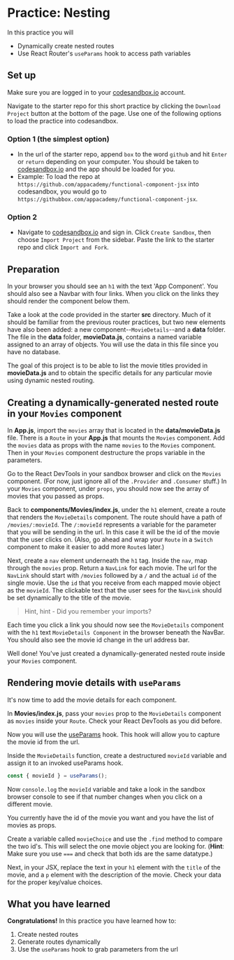 # Practice: Nesting

In this practice you will

- Dynamically create nested routes
- Use React Router's `useParams` hook to access path variables

## Set up

Make sure you are logged in to your [codesandbox.io] account.

Navigate to the starter repo for this short practice by clicking the `Download
Project` button at the bottom of the page. Use one of the following options to
load the practice into codesandbox.

### Option 1 (the simplest option)

- In the url of the starter repo, append `box` to the word `github` and hit
  `Enter` or `return` depending on your computer. You should be taken to
  [codesandbox.io] and the app should be loaded for you.
- Example: To load the repo at
  `https://github.com/appacademy/functional-component-jsx` into codesandbox, you
  would go to `https://githubbox.com/appacademy/functional-component-jsx`.

### Option 2

- Navigate to [codesandbox.io] and sign in. Click `Create Sandbox`, then choose
  `Import Project` from the sidebar. Paste the link to the starter repo and
  click `Import and Fork`.

## Preparation

In your browser you should see an `h1` with the text 'App Component'. You should
also see a Navbar with four links. When you click on the links they should
render the component below them.

Take a look at the code provided in the starter __src__ directory. Much of it
should be familiar from the previous router practices, but two new elements have
also been added: a new component--`MovieDetails`--and a __data__ folder. The
file in the __data__ folder, __movieData.js__, contains a named variable
assigned to an array of objects. You will use the data in this file since you
have no database.

The goal of this project is to be able to list the movie titles provided in
__movieData.js__ and to obtain the specific details for any particular movie
using dynamic nested routing.

## Creating a dynamically-generated nested route in your `Movies` component

In __App.js__, import the `movies` array that is located in the
__data/movieData.js__ file. There is a `Route` in your __App.js__ that
mounts the `Movies` component. Add the `movies` data as props with the name
`movies` to the `Movies` component. Then in your `Movies` component destructure
the props variable in the parameters.

Go to the React DevTools in your sandbox browser and click on the `Movies`
component. (For now, just ignore all of the `.Provider` and `.Consumer` stuff.)
In your `Movies` component, under `props`, you should now see the array of
movies that you passed as props.

Back to __components/Movies/index.js__, under the `h1` element, create a route
that renders the `MovieDetails` component. The route should have a path of
`/movies/:movieId`. The `/:movieId` represents a variable for the parameter that
you will be sending in the url. In this case it will be the id of the movie that
the user clicks on. (Also, go ahead and wrap your `Route` in a `Switch`
component to make it easier to add more `Route`s later.)

Next, create a `nav` element underneath the `h1` tag. Inside the `nav`, map
through the `movies` prop. Return a `NavLink` for each movie. The url for the
`NavLink` should start with `/movies` followed by a `/` and the actual `id` of
the single movie. Use the `id` that you receive from each mapped movie object as
the `movieId`. The clickable text that the user sees for the `NavLink` should
be set dynamically to the title of the movie.

> Hint, hint - Did you remember your imports?

Each time you click a link you should now see the `MovieDetails` component with
the `h1` text `MovieDetails Component` in the browser beneath the NavBar. You
should also see the movie id change in the url address bar.

Well done! You've just created a dynamically-generated nested route inside your
`Movies` component.

## Rendering movie details with `useParams`

It's now time to add the movie details for each component.

In __Movies/index.js__, pass your `movies` prop to the `MovieDetails` component
as `movies` inside your `Route`. Check your React DevTools as you did before.

Now you will use the [useParams][use-params] hook. This hook will allow you to
capture the movie id from the url.

Inside the `MovieDetails` function, create a destructured `movieId` variable and
assign it to an invoked useParams hook.

```js
const { movieId } = useParams();
```

Now `console.log` the `movieId` variable and take a look in the sandbox
browser console to see if that number changes when you click on a different
movie.

You currently have the id of the movie you want and you have the list of movies
as props.

Create a variable called `movieChoice` and use the `.find` method to compare the
two id's. This will select the one movie object you are looking for. (**Hint**:
Make sure you use `===` and check that both ids are the same datatype.)

Next, in your JSX, replace the text in your `h1` element with the `title` of
the movie, and a `p` element with the description of the movie. Check your
data for the proper key/value choices.

## What you have learned

**Congratulations!** In this practice you have learned how to:

1. Create nested routes
2. Generate routes dynamically
3. Use the `useParams` hook to grab parameters from the url

[codesandbox.io]: http://www.codesandbox.io
[use-params]: https://reactrouter.com/web/api/Hooks/useparams